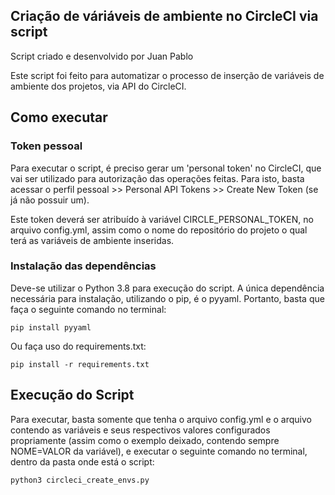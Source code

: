 ## Criação de váriáveis de ambiente no CircleCI via script

Script criado e desenvolvido por Juan Pablo

Este script foi feito para automatizar o processo de inserção de variáveis de ambiente dos projetos, via API do CircleCI.

## Como executar

### Token pessoal

Para executar o script, é preciso gerar um 'personal token' no CircleCI, que vai ser utilizado para autorização das operações feitas.
Para isto, basta acessar o perfil pessoal >> Personal API Tokens >> Create New Token (se já não possuir um).

Este token deverá ser atribuído à variável CIRCLE_PERSONAL_TOKEN, no arquivo config.yml, assim como o nome do repositório do projeto o qual terá as variáveis de ambiente inseridas.

### Instalação das dependências

Deve-se utilizar o Python 3.8 para execução do script.
A única dependência necessária para instalação, utilizando o pip, é o pyyaml.
Portanto, basta que faça o seguinte comando no terminal:

```
pip install pyyaml

```

Ou faça uso do requirements.txt:

```
pip install -r requirements.txt
```

## Execução do Script

Para executar, basta somente que tenha o arquivo config.yml e o arquivo contendo as variáveis e seus respectivos valores configurados propriamente (assim como o exemplo deixado, contendo sempre NOME=VALOR da variável), e executar o seguinte comando no terminal, dentro da pasta onde está o script:

```
python3 circleci_create_envs.py
```

